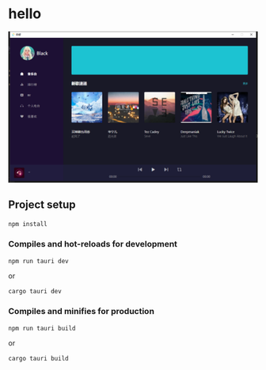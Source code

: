 # hello

![image](/sample-picture/index.png)

## Project setup
```
npm install
```

### Compiles and hot-reloads for development
```
npm run tauri dev
```
or
```
cargo tauri dev
```

### Compiles and minifies for production
```
npm run tauri build
```
or
```
cargo tauri build
```
